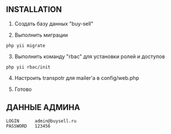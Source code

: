 INSTALLATION
------------

1. Создать базу данных "buy-sell"

2. Выполнить миграции
~~~
php yii migrate
~~~

3. Выполнить команду "rbac" для установки ролей и доступов
~~~
php yii rbac/init
~~~

4. Настроить transpotr для mailer'a в config/web.php

5. Готово


ДАННЫЕ АДМИНА
------------
~~~
LOGIN      admin@buysell.ru
PASSWORD   123456
~~~
